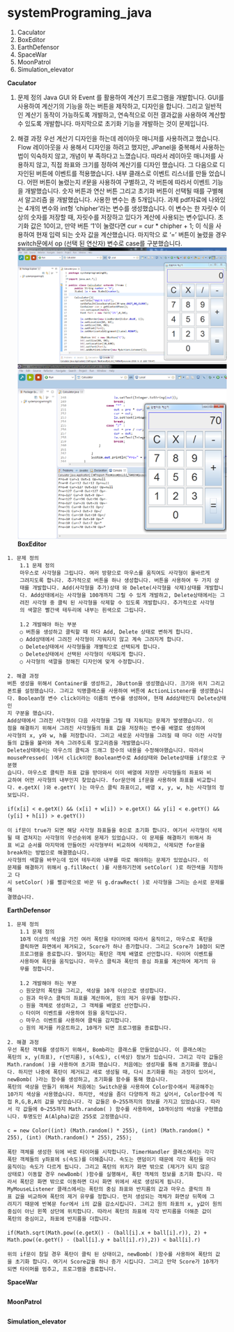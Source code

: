 # systemPrograming_java
1. Caculator
2. BoxEditor
3. EarthDefensor
4. SpaceWar
5. MoonPatrol
6. Simulation_elevator

**Caculator**

1. 문제 정의
Java GUI 와 Event 를 활용하여 계산기 프로그램을 개발합니다.
GUI를 사용하여 계산기의 기능을 하는 버튼을 제작하고, 디자인을 합니다. 그리고 일반적인
계산기 동작이 가능하도록 개발하고, 연속적으로 이전 결과값을 사용하여 계산할 수 있도록
개발합니다. 마지막으로 초기화 기능을 개발하는 것이 문제입니다.

2. 해결 과정
우선 계산기 디자인을 하는데 레이아웃 매니저를 사용하려고 했습니다. Flow 레이아웃을 사
용해서 디자인을 하려고 했지만, JPanel을 중복해서 사용하는 법이 익숙하지 않고, 개념이 부
족하다고 느꼈습니다. 따라서 레이아웃 매니저를 사용하지 않고, 직접 좌표와 크기를 정하여
계산기를 디자인 했습니다.
그 다음으로 디자인된 버튼에 이벤트를 적용했습니다. 내부 클래스로 이벤트 리스너를 만들
었습니다. 어떤 버튼이 눌렸는지 if문을 사용하여 구별하고, 각 버튼에 따라서 이벤트 기능을
개발했습니다. 숫자 버튼과 연산 버튼 그리고 초기화 버튼이 선택될 때를 구별해서 알고리즘
을 개발했습니다. 사용한 변수는 총 5개입니다. 과제 pdf자료에 나와있는 4개의 변수와 int형
‘chipher’라는 변수를 생성했습니다. 이 변수는 한 자릿수 이상의 숫자를 저장할 때, 자릿수를
저장하고 있다가 계산에 사용되는 변수입니다. 초기화 값은 10이고, 만약 버튼 ‘1’이 눌렸다면
cur = cur * chipher + 1; 이 식을 사용하여 현재 입력 되는 숫자 값을 계산했습니다. 마지막으
로 ‘=’ 버튼이 눌렸을 경우 switch문에서 op (선택 된 연산자) 변수로 case를 구분했습니다.
![Caculator](./images/calculator1.png)
![Caculator](./images/calculator2.png)
**BoxEditor**
```
1. 문제 정의
    1.1 문제 정의
    마우스로 사각형을 그립니다. 여러 방향으로 마우스를 움직여도 사각형이 올바르게
    그려지도록 합니다. 추가적으로 버튼을 하나 생성합니다. 버튼을 사용하여 두 가지 상
    태를 개발합니다. Add(사각형을 추가)상태 와 Delete(사각형을 삭제)상태를 개발합니
    다. Add상태에서는 사각형을 100개까지 그릴 수 있게 개발하고, Delete상태에서는 그
    려진 사각형 중 클릭 된 사각형을 삭제할 수 있도록 개발합니다. 추가적으로 사각형
    의 색깔은 빨간색 테두리에 내부는 흰색으로 그립니다.
    
    1.2 개발해야 하는 부분
    ○ 버튼을 생성하고 클릭할 때 마다 Add, Delete 상태로 변하게 합니다.
    ○ Add상태에서 그려진 사각형이 지워지지 않고 계속 그려지게 합니다.
    ○ Delete상태에서 사각형들을 개별적으로 선택되게 합니다.
    ○ Delete상태에서 선택된 사각형이 삭제되게 합니다.
    ○ 사각형의 색깔을 정해진 디자인에 맞게 수정합니다.
  
2. 해결 과정
버튼 생성을 위해서 Container를 생성하고, JButton을 생성했습니다. 크기와 위치 그리고
폰트를 설정했습니다. 그리고 익명클래스를 사용하여 버튼에 ActionListener를 생성했습니
다. Boolean형 변수 click이라는 이름의 변수를 생성하여, 현재 Add상태인지 Delete상태인
지 구분을 했습니다.
Add상태에서 그려진 사각형이 다음 사각형을 그릴 때 지워지는 문제가 발생했습니다. 이
점을 해결하기 위해서 그려진 사각형들의 좌표 값을 저장하는 변수를 배열로 생성하여
사각형의 x, y와 w, h를 저장합니다. 그리고 새로운 사각형을 그려질 때 마다 이전 사각형
들의 값들을 불러와 계속 그려주도록 알고리즘을 개발했습니다.
Delete상태에서는 마우스의 클릭과 드래그 함수의 내용을 수정해야했습니다. 따라서
mousePressed( )에서 click이란 Boolean변수로 Add상태와 Delete상태를 if문으로 구분했
습니다. 마우스로 클릭한 좌표 값을 받아와서 이미 배열에 저장한 사각형들의 좌표와 비
교하여 어떤 사각형의 내부인지 찾았습니다. for문안에 if문을 사용하여 좌표를 비교합니
다. e.getX( )와 e.getY( )는 마우스 클릭 좌표이고, 배열 x, y, w, h는 사각형의 정보입니다.

if(x[i] < e.getX() && (x[i] + w[i]) > e.getX() && y[i] < e.getY() && (y[i] + h[i]) > e.getY())

이 if문이 true가 되면 해당 사각형 좌표들을 0으로 초기화 합니다. 여기서 사각형이 삭제
될 때 겹쳐지는 사각형의 우선순위에 문제가 있었습니다. 이 문제를 해결하기 위해서 좌
표 비교 순서를 마지막에 만들어진 사각형부터 비교하여 삭제하고, 삭제되면 for문을
break하는 방법으로 해결했습니다.
사각형의 색깔을 바꾸는데 있어 테두리와 내부를 따로 해야하는 문제가 있었습니다. 이
문제를 해결하기 위해서 g.fillRect( )를 사용하기전에 setColor( )로 하얀색을 지정하고 다
시 setColor( )를 빨강색으로 바꾼 뒤 g.drawRect( )로 사각형을 그리는 순서로 문제를 해
결했습니다.
```
**EarthDefensor**
```
1. 문제 정의
    1.1 문제 정의
    10개 이상의 색상을 가진 여러 폭탄을 타이머에 따라서 움직이고, 마우스로 폭탄을
    클릭하면 화면에서 제거되고, Score가 하나 증가합니다. 그리고 Score가 10점이 되면
    프로그램을 종료합니다. 떨어지는 폭탄은 객체 배열로 선언합니다. 타이머 이벤트를
    사용하여 폭탄을 움직입니다. 마우스 클릭과 폭탄의 중심 좌표를 계산하여 제거의 유
    무를 정합니다.
    
    1.2 개발해야 하는 부분
    ○ 원모양의 폭탄을 그리고, 색상을 10개 이상으로 생성합니다.
    ○ 원과 마우스 클릭의 좌표를 계산하여, 원의 제거 유무를 정합니다.
    ○ 원을 객체로 생성하고, 그 객체를 배열로 선언합니다.
    ○ 타이머 이벤트를 사용하여 원을 움직입니다.
    ○ 마우스 이벤트를 사용하여 클릭을 감지합니다.
    ○ 원의 제거를 카운트하고, 10개가 되면 프로그램을 종료합니다.
    
2. 해결 과정
우선 폭탄 객체를 생성하기 위해서, Bomb라는 클래스를 만들었습니다. 이 클래스에는
폭탄의 x, y(좌표), r(반지름), s(속도), c(색상) 정보가 있습니다. 그리고 각각 값들은
Math.random( )을 사용하여 초기화 했습니다. 처음에는 생성자를 통해 초기화를 했습니
다. 하지만 나중에 폭탄이 제거되고 새로 생성될 때, 다시 초기화를 하는 과정이 있어서,
newBomb( )라는 함수를 생성하고, 초기화를 함수를 통해 했습니다.
폭탄의 색상을 만들기 위해서 처음에는 Switch문을 사용하여 Color함수에서 제공해주는
10가지 색상을 사용했습니다. 하지만, 색상을 좀더 다양하게 하고 싶어서, Color함수에 직
접 R,G,B,A의 값을 넣었습니다. 각 값들은 0~255까지의 정보를 가지고 있었습니다. 따라
서 각 값들에 0~255까지 Math.random( ) 함수를 사용하여, 10개이상의 색상을 구현했습
니다. 투명도인 A(Alpha)값은 255로 고정했습니다.

c = new Color((int) (Math.random() * 255), (int) (Math.random() * 255), (int) (Math.random() * 255), 255);

폭탄 객체를 생성한 뒤에 바로 타이머를 시작합니다. TimerHandler 클래스에서는 각각
폭탄 객체들의 y좌표에 s(속도)를 더해줍니다. 속도는 랜덤이기 때문에 각각 폭탄들 마다
움직이는 속도가 다르게 됩니다. 그리고 폭탄의 위치가 화면 밖으로 (제거가 되지 않은
상태로) 이동할 경우 newBomb( )함수를 실행해서, 폭탄 객체의 정보를 초기화 합니다. 따
라서 폭탄은 화면 밖으로 이동하면 다시 화면 위에서 새로 생성되게 됩니다.
MyMouseListener 클래스에서는 폭탄의 중심 좌표와 반지름의 값과 마우스 클릭의 좌
표 값을 비교하여 폭탄의 제거 유무를 정합니다. 먼저 생성되는 객체가 화면상 뒤쪽에 그
려지기 때문에 반복문 for에서 i의 값을 감소시킵니다. 그리고 원의 좌표의 x, y값이 원의
중심이 아닌 왼쪽 상단에 위치합니다. 따라서 폭탄의 좌표에 각각 반지름을 더해준 값이
폭탄의 중심이고, 좌표에 반지름을 더합니다.

if(Math.sqrt(Math.pow((e.getX() - (ball[i].x + ball[i].r)), 2) + Math.pow((e.getY() - (ball[i].y + ball[i].r)),2)) < ball[i].r)

위의 if문이 참일 경우 폭탄이 클릭 된 상태이고, newBomb( )함수를 사용하여 폭탄의 값
을 초기화 합니다. 여기서 Score값을 하나 증가 시킵니다. 그리고 만약 Score가 10개가
되면 타이머를 멈추고, 프로그램을 종료합니다. 
```
**SpaceWar**
```

```
**MoonPatrol**
```

```
**Simulation_elevator**
```

```

